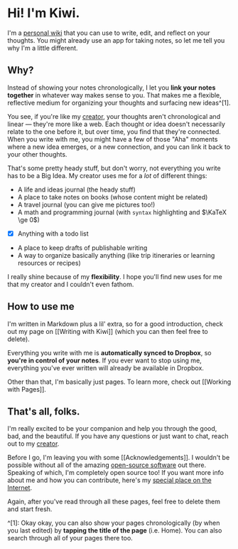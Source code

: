 # Hi! I'm Kiwi.

I'm a [personal wiki](https://en.wikipedia.org/wiki/Personal_wiki) that you can use to write, edit, and reflect on your thoughts. You might already use an app for taking notes, so let me tell you why I'm a little different.

## Why?

Instead of showing your notes chronologically, I let you **link your notes together** in whatever way makes sense to you. That makes me a flexible, reflective medium for organizing your thoughts and surfacing new ideas^[1].

You see, if you're like my [creator](http://markhudnall.com), your thoughts aren't chronological and linear — they're more like a web. Each thought or idea doesn't necessarily relate to the one before it, but over time, you find that they're connected. When you write with me, you might have a few of those "Aha" moments where a new idea emerges, or a new connection, and you can link it back to your other thoughts.

That's some pretty heady stuff, but don't worry, not everything you write has to be a Big Idea. My creator uses me for a *lot* of different things:

* A life and ideas journal (the heady stuff)
* A place to take notes on books (whose content might be related)
* A travel journal (you can give me pictures too!)
* A math and programming journal (with `syntax` highlighting and $\KaTeX \ge 0$)
- [x] Anything with a todo list
* A place to keep drafts of publishable writing
* A way to organize basically anything (like trip itineraries or learning resources or recipes)

I really shine because of my **flexibility**. I hope you'll find new uses for me that my creator and I couldn't even fathom.

## How to use me

I'm written in Markdown plus a lil' extra, so for a good introduction, check out my page on [[Writing with Kiwi]] (which you can then feel free to delete). 

Everything you write with me is **automatically synced to Dropbox**, so **you're in control of your notes**. If you ever want to stop using me, everything you've ever written will already be available in Dropbox.

Other than that, I'm basically just pages. To learn more, check out [[Working with Pages]].

## That's all, folks.

I'm really excited to be your companion and help you through the good, bad, and the beautiful. If you have any questions or just want to chat, reach out to my [creator](http://twitter.com/landakram).

Before I go, I'm leaving you with some [[Acknowledgements]]. I wouldn't be possible without all of the amazing [open-source software](https://en.wikipedia.org/wiki/Open-source_software) out there. Speaking of which, I'm completely open source too! If you want more info about me and how you can contribute, here's my [special place on the Internet](http://kiwi.markhudnall.com).

Again, after you've read through all these pages, feel free to delete them and start fresh.

^[1]: Okay okay, you can also show your pages chronologically (by when you last edited) by **tapping the title of the page** (i.e. Home). You can also search through all of your pages there too.
